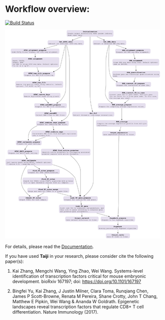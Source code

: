 Workflow overview:
==================

[![Build Status](https://travis-ci.org/kaizhang/Taiji.svg?branch=master)](https://travis-ci.org/kaizhang/Taiji)

![Taiji workflow](Taiji.png)

For details, please read the [Documentation](http://kzhang.org/Taiji).

If you have used **Taiji** in your research, please consider cite the following paper(s):

1. Kai Zhang, Mengchi Wang, Ying Zhao, Wei Wang. Systems-level identification of transcription factors critical for mouse embryonic development. bioRxiv 167197; doi: https://doi.org/10.1101/167197

2. Bingfei Yu, Kai Zhang, J Justin Milner, Clara Toma, Runqiang Chen, James P Scott-Browne,	Renata M Pereira, Shane Crotty, John T Chang, Matthew E Pipkin, Wei Wang & Ananda W Goldrath. Epigenetic landscapes reveal transcription factors that regulate CD8+ T cell differentiation. Nature Immunology (2017).
